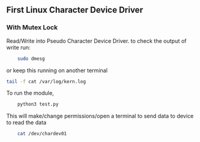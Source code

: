 ## First Linux Character Device Driver
### With Mutex Lock
Read/Write into Pseudo Character Device Driver.
to check the output of write run:
```sh
    sudo dmesg
```
or keep this running on another terminal
```sh
tail -f cat /var/log/kern.log
```
To run the module,
```sh
    python3 test.py
```
This will make/change permissions/open a terminal to send data to device
to read the data
```sh
    cat /dev/chardev01
```
